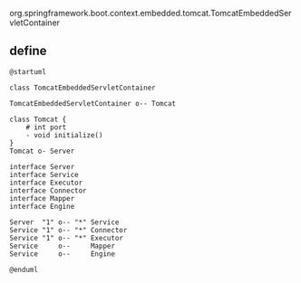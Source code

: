 org.springframework.boot.context.embedded.tomcat.TomcatEmbeddedServletContainer

## define
```plantuml
@startuml

class TomcatEmbeddedServletContainer

TomcatEmbeddedServletContainer o-- Tomcat

class Tomcat {
    # int port
    - void initialize()
}
Tomcat o- Server

interface Server
interface Service
interface Executor
interface Connector
interface Mapper
interface Engine

Server  "1" o-- "*" Service
Service "1" o-- "*" Connector
Service "1" o-- "*" Executor
Service     o--     Mapper
Service     o--     Engine

@enduml
```